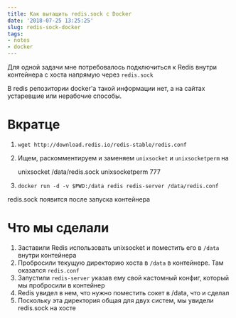 ```yaml
---
title: Как вытащить redis.sock с Docker
date: '2018-07-25 13:25:25'
slug: redis-sock-docker
tags:
- notes
- docker
---
```


Для одной задачи мне потребовалось подключиться к Redis внутри контейнера с хоста напрямую через `redis.sock`

В redis репозитории docker'a такой информации нет, а на сайтах устаревшие или нерабочие способы.

# Вкратце

1. `wget http://download.redis.io/redis-stable/redis.conf`
2. Ищем, раскомментируем и заменяем `unixsocket` и `unixsocketperm` на

    unixsocket /data/redis.sock
    unixsocketperm 777

3. `docker run -d -v $PWD:/data redis redis-server /data/redis.conf`

redis.sock появится после запуска контейнера

# Что мы сделали

1. Заставили Redis использовать unixsocket и поместить его в `/data` внутри контейнера
2. Пробросили текущую директорию хоста в `/data` в контейнере. Там оказался `redis.conf`
3. Запустили `redis-server` указав ему свой кастомный конфиг, который мы пробросили в контейнер
4. Redis увидел в нем, что нужно поместить сокет в /data, что и сделал
5. Поскольку эта директория общая для двух систем, мы увидели redis.sock на хосте
<!--kg-card-end: markdown-->